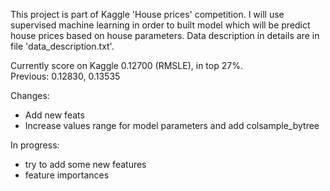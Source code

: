 This project is part of Kaggle 'House prices' competition. I will use supervised machine learning in order to built model which will be predict house prices based on house parameters.
Data description in details are in file 'data_description.txt'.

Currently score on Kaggle 0.12700 (RMSLE), in top 27%. <br>
Previous: 0.12830, 0.13535

Changes:
- Add new feats
- Increase values range for model parameters and add colsample_bytree
 

In progress:
  - try to add some new features
  - feature importances
 

